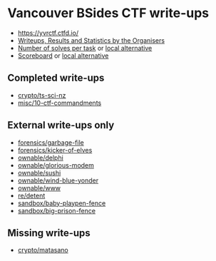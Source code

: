# Vancouver BSides CTF write-ups

* <https://yvrctf.ctfd.io/>
* [Writeups, Results and Statistics by the Organisers](https://github.com/yvrctf/2015)
* [Number of solves per task](https://github.com/yvrctf/2015#full-breakdown) or [local alternative](solves.txt)
* [Scoreboard](https://yvrctf.ctfd.io/scoreboard) or [local alternative](scoreboard.txt)

## Completed write-ups

* [crypto/ts-sci-nz](crypto/ts-sci-nz)
* [misc/10-ctf-commandments](misc/10-ctf-commandments)

## External write-ups only

* [forensics/garbage-file](forensics/garbage-file)
* [forensics/kicker-of-elves](forensics/kicker-of-elves)
* [ownable/delphi](ownable/delphi)
* [ownable/glorious-modem](ownable/glorious-modem)
* [ownable/sushi](ownable/sushi)
* [ownable/wind-blue-yonder](ownable/wind-blue-yonder)
* [ownable/www](ownable/www)
* [re/detent](re/detent)
* [sandbox/baby-playpen-fence](sandbox/baby-playpen-fence)
* [sandbox/big-prison-fence](sandbox/big-prison-fence)

## Missing write-ups

* [crypto/matasano](crypto/matasano)